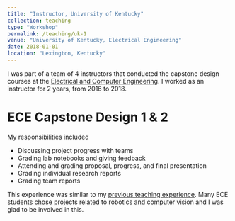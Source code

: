 ```yaml
---
title: "Instructor, University of Kentucky"
collection: teaching
type: "Workshop"
permalink: /teaching/uk-1
venue: "University of Kentucky, Electrical Engineering"
date: 2018-01-01
location: "Lexington, Kentucky"
---
```


I was part of a team of 4 instructors that conducted the capstone design courses at the [Electrical and Computer Engineering](https://www.engr.uky.edu/research-faculty/departments/electrical-computer-engineering). I worked as an instructor for 2 years, from 2016 to 2018.

ECE Capstone Design 1 & 2
======
My responsibilities included
* Discussing project progress with teams
* Grading lab notebooks and giving feedback
* Attending and grading proposal, progress, and final presentation
* Grading individual research reports
* Grading team reports

This experience was similar to my [previous teaching experience](http://urafique.com/teaching/2010-teaching-1). Many ECE students chose projects related to robotics and computer vision and I was glad to be involved in this.
